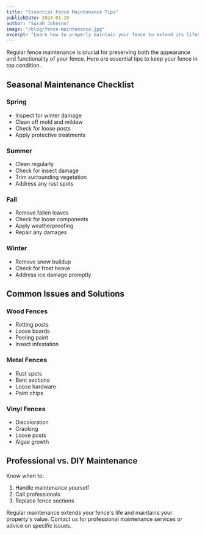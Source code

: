 ```yaml
---
title: "Essential Fence Maintenance Tips"
publishDate: 2024-01-20
author: "Sarah Johnson"
image: "/blog/fence-maintenance.jpg"
excerpt: "Learn how to properly maintain your fence to extend its lifespan and keep it looking great year-round."
---
```


Regular fence maintenance is crucial for preserving both the appearance and functionality of your fence. Here are essential tips to keep your fence in top condition.

## Seasonal Maintenance Checklist

### Spring
- Inspect for winter damage
- Clean off mold and mildew
- Check for loose posts
- Apply protective treatments

### Summer
- Clean regularly
- Check for insect damage
- Trim surrounding vegetation
- Address any rust spots

### Fall
- Remove fallen leaves
- Check for loose components
- Apply weatherproofing
- Repair any damages

### Winter
- Remove snow buildup
- Check for frost heave
- Address ice damage promptly

## Common Issues and Solutions

### Wood Fences
- Rotting posts
- Loose boards
- Peeling paint
- Insect infestation

### Metal Fences
- Rust spots
- Bent sections
- Loose hardware
- Paint chips

### Vinyl Fences
- Discoloration
- Cracking
- Loose posts
- Algae growth

## Professional vs. DIY Maintenance

Know when to:
1. Handle maintenance yourself
2. Call professionals
3. Replace fence sections

Regular maintenance extends your fence's life and maintains your property's value. Contact us for professional maintenance services or advice on specific issues.
